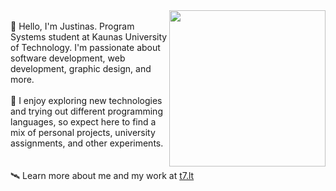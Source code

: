 <!--<img align="right" src="https://github.com/justinnas/justinnas/assets/156369263/f44de068-25b7-465f-95fb-69c6c38b0601" width="250">-->
<img align="right" src=https://github.com/justinnas/justinnas/assets/156369263/a9c2a14c-5146-4e5c-82a8-1398b0d97542  width="250">
<br>
🚀 Hello, I'm Justinas. Program Systems student at Kaunas University of Technology. I'm passionate about software development, web development, graphic design, and more.
<br>
<br>
🌠 I enjoy exploring new technologies and trying out different programming languages, so expect here to find a mix of personal projects, university assignments, and other experiments.
<br>
<br>
<br>
🛰️ Learn more about me and my work at <a href="https://t7.lt">t7.lt</a>


